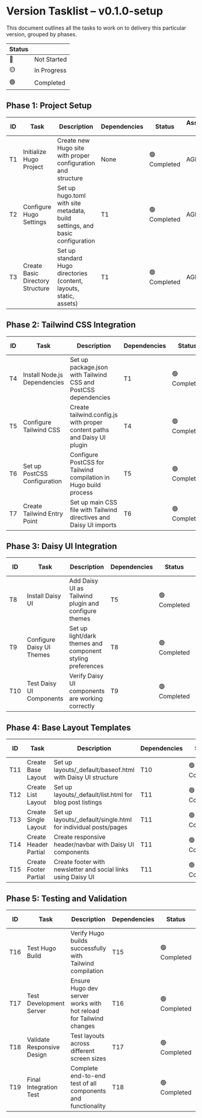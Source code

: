 # Version Tasklist – v0.1.0-setup
This document outlines all the tasks to work on to delivery this particular version, grouped by phases.

| Status |      |
|--------|------|
| 🔴 | Not Started |
| 🟡 | In Progress |
| 🟢 | Completed |


## Phase 1: Project Setup

| ID  | Task             | Description                             | Dependencies | Status | Assigned To |
|-----|------------------|-----------------------------------------|-------------|----------|--------|
| T1  | Initialize Hugo Project | Create new Hugo site with proper configuration and structure | None | 🟢 Completed | AGENT |
| T2  | Configure Hugo Settings | Set up hugo.toml with site metadata, build settings, and basic configuration | T1 | 🟢 Completed | AGENT |
| T3  | Create Basic Directory Structure | Set up standard Hugo directories (content, layouts, static, assets) | T1 | 🟢 Completed | AGENT |

## Phase 2: Tailwind CSS Integration

| ID  | Task             | Description                             | Dependencies | Status | Assigned To |
|-----|------------------|-----------------------------------------|-------------|----------|--------|
| T4  | Install Node.js Dependencies | Set up package.json with Tailwind CSS and PostCSS dependencies | T1 | 🟢 Completed | AGENT |
| T5  | Configure Tailwind CSS | Create tailwind.config.js with proper content paths and Daisy UI plugin | T4 | 🟢 Completed | AGENT |
| T6  | Set up PostCSS Configuration | Configure PostCSS for Tailwind compilation in Hugo build process | T5 | 🟢 Completed | AGENT |
| T7  | Create Tailwind Entry Point | Set up main CSS file with Tailwind directives and Daisy UI imports | T6 | 🟢 Completed | AGENT |

## Phase 3: Daisy UI Integration

| ID  | Task             | Description                             | Dependencies | Status | Assigned To |
|-----|------------------|-----------------------------------------|-------------|----------|--------|
| T8  | Install Daisy UI | Add Daisy UI as Tailwind plugin and configure themes | T5 | 🟢 Completed | AGENT |
| T9  | Configure Daisy UI Themes | Set up light/dark themes and component styling preferences | T8 | 🟢 Completed | AGENT |
| T10 | Test Daisy UI Components | Verify Daisy UI components are working correctly | T9 | 🟢 Completed | AGENT |

## Phase 4: Base Layout Templates

| ID  | Task             | Description                             | Dependencies | Status | Assigned To |
|-----|------------------|-----------------------------------------|-------------|----------|--------|
| T11 | Create Base Layout | Set up layouts/_default/baseof.html with Daisy UI structure | T10 | 🟢 Completed | AGENT |
| T12 | Create List Layout | Set up layouts/_default/list.html for blog post listings | T11 | 🟢 Completed | AGENT |
| T13 | Create Single Layout | Set up layouts/_default/single.html for individual posts/pages | T11 | 🟢 Completed | AGENT |
| T14 | Create Header Partial | Create responsive header/navbar with Daisy UI components | T11 | 🟢 Completed | AGENT |
| T15 | Create Footer Partial | Create footer with newsletter and social links using Daisy UI | T11 | 🟢 Completed | AGENT |

## Phase 5: Testing and Validation

| ID  | Task             | Description                             | Dependencies | Status | Assigned To |
|-----|------------------|-----------------------------------------|-------------|----------|--------|
| T16 | Test Hugo Build | Verify Hugo builds successfully with Tailwind compilation | T15 | 🟢 Completed | AGENT |
| T17 | Test Development Server | Ensure Hugo dev server works with hot reload for Tailwind changes | T16 | 🟢 Completed | AGENT |
| T18 | Validate Responsive Design | Test layouts across different screen sizes | T17 | 🟢 Completed | USER |
| T19 | Final Integration Test | Complete end-to-end test of all components and functionality | T18 | 🟢 Completed | USER |